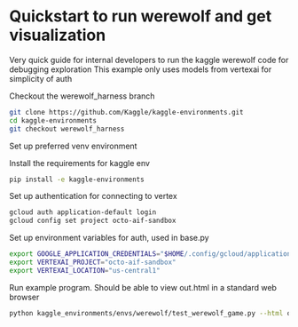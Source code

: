 # Quickstart to run werewolf and get visualization

Very quick guide for internal developers to run the kaggle werewolf code for debugging exploration
This example only uses models from vertexai for simplicity of auth

Checkout the werewolf_harness branch
```bash
git clone https://github.com/Kaggle/kaggle-environments.git
cd kaggle-environments
git checkout werewolf_harness
```

Set up preferred venv environment

Install the requirements for kaggle env
```bash
pip install -e kaggle-environments
```

Set up authentication for connecting to vertex
```bash
gcloud auth application-default login
gcloud config set project octo-aif-sandbox
```

Set up environment variables for auth, used in base.py
```bash
export GOOGLE_APPLICATION_CREDENTIALS="$HOME/.config/gcloud/application_default_credentials.json"
export VERTEXAI_PROJECT="octo-aif-sandbox"
export VERTEXAI_LOCATION="us-central1"
```

Run example program. Should be able to view out.html in a standard web browser
```bash
python kaggle_environments/envs/werewolf/test_werewolf_game.py --html out.html --json out.json --logs logs.txt --log_path log_path.txt
```